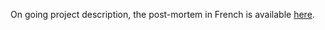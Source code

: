 On going project description, the post-mortem in French is available [here](https://github.com/guillaume-haerinck/imac-tower-defense/blob/master/doc/rapport.md).
